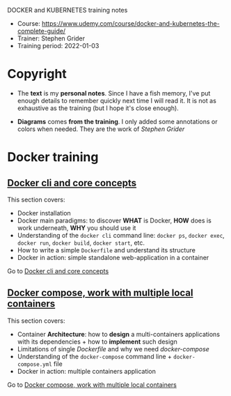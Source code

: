 DOCKER and KUBERNETES training notes

* Course: https://www.udemy.com/course/docker-and-kubernetes-the-complete-guide/
* Trainer: Stephen Grider
* Training period: 2022-01-03

# Copyright

* The **text** is my **personal notes**. Since I have a fish memory, I've put enough details to remember quickly next time I will read it. It is not as exhaustive as the training (but I hope it's close enough). 

* **Diagrams** comes **from the training**. I only added some annotations or colors when needed. They are the work of _Stephen Grider_

# Docker training

## [Docker cli and core concepts](./1.Docker_core_concepts.md)

This section covers:
* Docker installation
* Docker main paradigms: to discover **WHAT** is Docker, **HOW** does is work underneath, **WHY** you should use it
* Understanding of the `docker cli` command line: `docker ps`, `docker exec`, `docker run`, `docker build`, `docker start`, etc.
* How to write a simple `Dockerfile` and understand its structure
* Docker in action: simple standalone web-application in a container

Go to [Docker cli and core concepts](./1.Docker_core_concepts.md)


## [Docker compose, work with multiple local containers](2.Docker_compose.md)

This section covers:
* Container **Architecture**: how to **design** a multi-containers applications with its dependencies + how to **implement** such design
* Limitations of single _Dockerfile_ and why we need _docker-compose_
* Understanding of the `docker-compose` command line + `docker-compose.yml` file
* Docker in action: multiple containers application

Go to [Docker compose, work with multiple local containers](2.Docker_compose.md)


